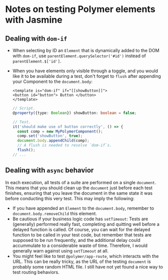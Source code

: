 # Notes on testing Polymer elements with Jasmine

## Dealing with `dom-if`

* When selecting by ID an `Element` that is dynamically added to the DOM with `dom-if`, use `parentElement.querySelector('#id')` instead of `parentElement.$['id']`.
* When you have elements only visible through a toggle, and you would like it to be available during a test, don't forget to `flush` after appending your Component to the `document.body`:

  ```markup
  <template is="dom-if" if="[[showButton]]">
  <button id="button"> Button </button>
  </template>
  ```

  ```typescript
  // Script.
  @property({type: Boolean}) showButton: boolean = false;
  ```

  ```typescript
  // Test.
  it('should make use of button correctly', () => {
    const comp = new MyPolymerComponent();
    comp.set('showButton', true);
    document.body.appendChild(comp);
    // A flush is needed to resolve `dom-if`s.
    flush();
  // ...
  ```

## Dealing with `async` behavior

In each execution, all tests of a suite are performed on a single `document`. This means that you should clean up the `document` just before each test finishes, ensuring that you leave the document in the same state it was before conducting this very test. This may imply the following:

* If you have appended an `Element` to the `document.body`, remember to `document.body.removeChild` this element.
* Be cautious if your business logic code has `setTimeout`: Tests are \(generally\) performed really fast, completing and quitting well before a delayed function is called. Of course, you can wait for the delayed function to be called in your test code, but remember that tests are supposed to be run frequently, and the additional delay could accummulate to a considerable waste of time. Therefore, I would generally warn against using `setTimeout` at all.
* You might feel like to test `@polymer/app-route`, which interacts with the URL. This can be really tricky, as the URL of the testing `document` is probably some random HTML file. I still have not yet found a nice way to test routing behaviors.

